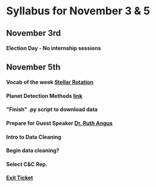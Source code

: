 # Syllabus for November 3 & 5


## November 3rd
#### Election Day - No internship sessions



## November 5th
#### Vocab of the week [Stellar Rotation](https://docs.google.com/presentation/d/1O0J19b3U33OMi2EFaC6E0e_QQhiLYR41N3tgTyBvKTg/edit?usp=sharing)
#### Planet Detection Methods [link](https://exoplanets.nasa.gov/tess/)
#### "Finish" .py script to download data
#### Prepare for Guest Speaker [Dr. Ruth Angus](https://ruthangus.github.io)
#### Intro to Data Cleaning
#### Begin data cleaning? 
#### Select C&C Rep.
#### [Exit Ticket](https://docs.google.com/forms/d/e/1FAIpQLSfhexyVY226Fo7eyEtHve_MwAFkbjSh_eVrbftjhPyLBquDqQ/viewform?usp=sf_link)
